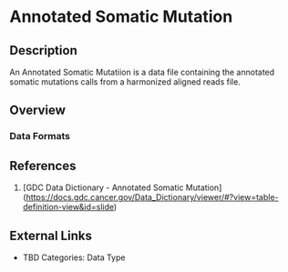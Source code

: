 # Annotated Somatic Mutation #
## Description ##
An Annotated Somatic Mutatiion is a data file containing the annotated somatic mutations calls from a harmonized aligned reads file.
## Overview ##
### Data Formats ###
## References ##
1. [GDC Data Dictionary - Annotated Somatic Mutation] (https://docs.gdc.cancer.gov/Data_Dictionary/viewer/#?view=table-definition-view&id=slide)
## External Links ##
* TBD
Categories: Data Type
